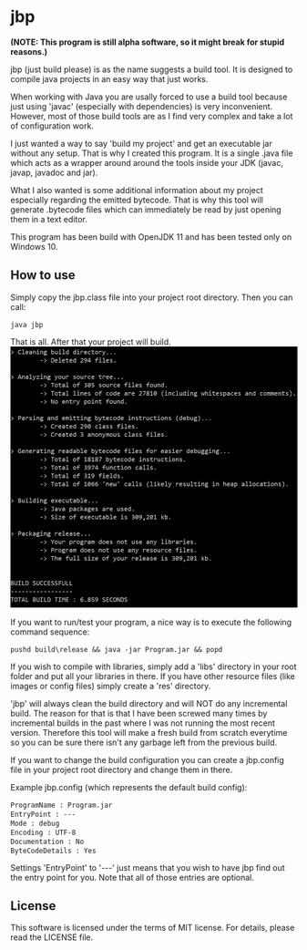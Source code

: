 # jbp

**(NOTE: This program is still alpha software, so it might break for stupid reasons.)**

jbp (just build please) is as the name suggests a build tool. It is designed to
compile java projects in an easy way that just works.

When working with Java you are usally forced to use a build tool because
just using 'javac' (especially with dependencies) is very inconvenient. However, most of those build tools are
as I find very complex and take a lot of configuration work.

I just wanted a way to say 'build my project' and get an executable jar without any setup.
That is why I created this program. It is a single .java file which acts as a wrapper around
around the tools inside your JDK (javac, javap, javadoc and jar).

What I also wanted is some additional information about my project especially regarding the emitted bytecode.
That is why this tool will generate .bytecode files which can immediately be read by just opening them in a
text editor.

This program has been build with OpenJDK 11 and has been tested only on Windows 10.

## How to use

Simply copy the jbp.class file into your project root directory. Then you can call:
```
java jbp
```

That is all. After that your project will build.
![output](image.PNG)

If you want to run/test your program, a nice way is to execute the following command sequence:
```
pushd build\release && java -jar Program.jar && popd
```

If you wish to compile with libraries, simply add a 'libs' directory in your root folder and put
all your libraries in there.
If you have other resource files (like images or config files) simply create a 'res' directory.

'jbp' will always clean the build directory and will NOT do any incremental build. The reason for that is that I have been
screwed many times by incremental builds in the past where I was not running the most recent version.
Therefore this tool will make a fresh build from scratch everytime so you can be sure there isn't any garbage left from
the previous build.

If you want to change the build configuration you can create a jbp.config file in your project root directory
and change them in there.

Example jbp.config (which represents the default build config):
```
ProgramName : Program.jar
EntryPoint : ---
Mode : debug
Encoding : UTF-8
Documentation : No
ByteCodeDetails : Yes
```

Settings 'EntryPoint' to '---' just means that you wish to have jbp find out the entry point for you.
Note that all of those entries are optional.

## License

This software is licensed under the terms of MIT license.
For details, please read the LICENSE file.
